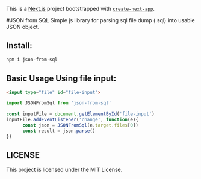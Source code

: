 This is a [Next.js](https://nextjs.org/) project bootstrapped with [`create-next-app`](https://github.com/vercel/next.js/tree/canary/packages/create-next-app).

#JSON from SQL
Simple js library for parsing sql file dump (.sql) into usable JSON object.

## Install:

```bash
npm i json-from-sql
```


## Basic Usage Using file input:

```html
<input type="file" id="file-input">
```

```javascript
import JSONFromSql from 'json-from-sql'

const inputFile = document.getElementById('file-input')
inputFile.addEventListener('change', function(e){
      const json = JSONFromSql(e.target.files[0])
      const result = json.parse()
})
```

## LICENSE
This project is licensed under the MIT License.
